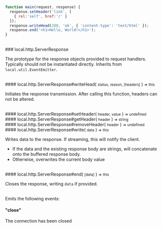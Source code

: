 ```javascript
function main(request, response) {
  response.setHeader('link', [
    { rel:'self', href:'/' }
  ]);
  response.writeHead(200, 'ok', { 'content-type': 'text/html' });
  response.end('<h1>Hello, World!</h1>');
}
```

<br/>
### local.http.ServerResponse

The prototype for the response objects provided to request handlers. Typically should not be instantiated directly. Inherits from `local.util.EventEmitter`.

<br/>
#### local.http.ServerResponse#writeHead( <small>status, reason, [headers]</small> ) <small>=> this</small>

Initiates the response transmission. After calling this function, headers can not be altered.

<br/>
#### local.http.ServerResponse#setHeader( <small>header, value</small> ) <small>=> undefined</small>

<br/>
#### local.http.ServerResponse#getHeader( <small>header</small> ) <small>=> string</small>

<br/>
#### local.http.ServerResponse#removeHeader( <small>header</small> ) <small>=> undefined</small>

<br/>
#### local.http.ServerResponse#write( <small>data</small> ) <small>=> this</small>

Writes data to the response. If streaming, this will notify the client.

 - If the data and the existing response body are strings, will concatenate onto the buffered response body.
 - Otherwise, overwrites the current body value

<br/>
#### local.http.ServerResponse#end( <small>[data]</small> ) <small>=> this</small>

Closes the response, writing `data` if provided.


<br/>
Emits the following events:

#### "close"
The connection has been closed